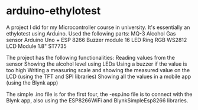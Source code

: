 # arduino-ethylotest
A project I did for my Microcontroller course in university.
It's essentially an ethylotest using Arduino.
Used the following parts:
  MQ-3 Alcohol Gas sensor
  Arduino Uno + ESP 8266
  Buzzer module
  16 LED Ring RGB WS2812
  LCD Module 1.8" ST7735

The project has the following functionalities:
  Reading values from the sensor 
  Showing the alcohol level using LEDs
  Using a buzzer if the value is too high
  Writing a measuring scale and showing the measured value on the LCD (using the TFT and SPI libraries)
  Showing all the values in a mobile app (using the Blynk app)
  
The simple .ino file is for the first four, the -esp.ino file is to connect with the Blynk app, also using the ESP8266WiFi and BlynkSimpleEsp8266 libraries.
